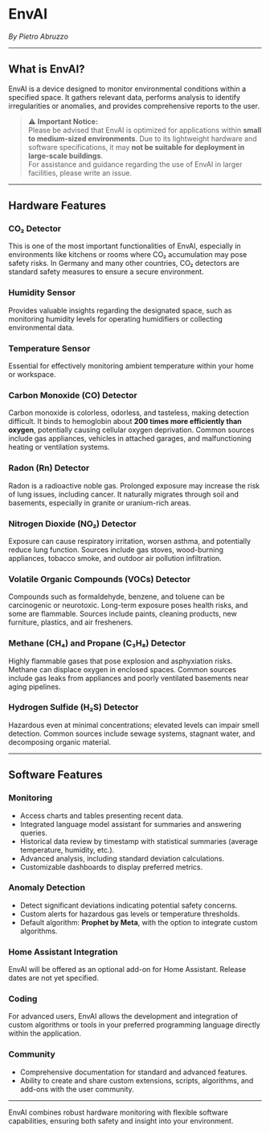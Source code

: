 # EnvAI  
*By Pietro Abruzzo*

---

## What is EnvAI?  
EnvAI is a device designed to monitor environmental conditions within a specified space. It gathers relevant data, performs analysis to identify irregularities or anomalies, and provides comprehensive reports to the user.

> ⚠️ **Important Notice:**  
> Please be advised that EnvAI is optimized for applications within **small to medium-sized environments**. Due to its lightweight hardware and software specifications, it may **not be suitable for deployment in large-scale buildings**.  
> For assistance and guidance regarding the use of EnvAI in larger facilities, please write an issue.
---

## Hardware Features

### CO₂ Detector  
This is one of the most important functionalities of EnvAI, especially in environments like kitchens or rooms where CO₂ accumulation may pose safety risks. In Germany and many other countries, CO₂ detectors are standard safety measures to ensure a secure environment.

### Humidity Sensor  
Provides valuable insights regarding the designated space, such as monitoring humidity levels for operating humidifiers or collecting environmental data.

### Temperature Sensor  
Essential for effectively monitoring ambient temperature within your home or workspace.

### Carbon Monoxide (CO) Detector  
Carbon monoxide is colorless, odorless, and tasteless, making detection difficult. It binds to hemoglobin about **200 times more efficiently than oxygen**, potentially causing cellular oxygen deprivation. Common sources include gas appliances, vehicles in attached garages, and malfunctioning heating or ventilation systems.

### Radon (Rn) Detector  
Radon is a radioactive noble gas. Prolonged exposure may increase the risk of lung issues, including cancer. It naturally migrates through soil and basements, especially in granite or uranium-rich areas.

### Nitrogen Dioxide (NO₂) Detector  
Exposure can cause respiratory irritation, worsen asthma, and potentially reduce lung function. Sources include gas stoves, wood-burning appliances, tobacco smoke, and outdoor air pollution infiltration.

### Volatile Organic Compounds (VOCs) Detector  
Compounds such as formaldehyde, benzene, and toluene can be carcinogenic or neurotoxic. Long-term exposure poses health risks, and some are flammable. Sources include paints, cleaning products, new furniture, plastics, and air fresheners.

### Methane (CH₄) and Propane (C₃H₈) Detector  
Highly flammable gases that pose explosion and asphyxiation risks. Methane can displace oxygen in enclosed spaces. Common sources include gas leaks from appliances and poorly ventilated basements near aging pipelines.

### Hydrogen Sulfide (H₂S) Detector  
Hazardous even at minimal concentrations; elevated levels can impair smell detection. Common sources include sewage systems, stagnant water, and decomposing organic material.

---

## Software Features

### Monitoring  
- Access charts and tables presenting recent data.  
- Integrated language model assistant for summaries and answering queries.  
- Historical data review by timestamp with statistical summaries (average temperature, humidity, etc.).  
- Advanced analysis, including standard deviation calculations.  
- Customizable dashboards to display preferred metrics.

### Anomaly Detection  
- Detect significant deviations indicating potential safety concerns.  
- Custom alerts for hazardous gas levels or temperature thresholds.  
- Default algorithm: **Prophet by Meta**, with the option to integrate custom algorithms.

### Home Assistant Integration  
EnvAI will be offered as an optional add-on for Home Assistant. Release dates are not yet specified.

### Coding  
For advanced users, EnvAI allows the development and integration of custom algorithms or tools in your preferred programming language directly within the application.

### Community  
- Comprehensive documentation for standard and advanced features.  
- Ability to create and share custom extensions, scripts, algorithms, and add-ons with the user community.

---

EnvAI combines robust hardware monitoring with flexible software capabilities, ensuring both safety and insight into your environment.
